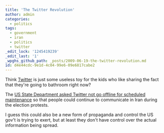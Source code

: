 ```yaml
---
title: 'The Twitter Revolution'
author: admin
categories:
  - politics
tags:
  - government
  - iran
  - politics
  - twitter
_edit_lock: '1245419239'
_edit_last: '1'
_wpghs_github_path: _posts/2009-06-19-the-twitter-revolution.md
id: d4e44cdc-9e1d-4c04-99e6-09e6817cabe2
---
```

<p>Think <a href="http://www.twitter.com">Twitter</a> is just some useless toy for the kids who like sharing the fact that they're going to bathroom right now?</p>
<p>The <a href="http://www.reuters.com/article/rbssTechMediaTelecomNews/idUSWBT01137420090616">US State Department asked Twitter not go offline for scheduled maintenance</a> so that people could continue to communicate in Iran during the election protests.</p>
<p>I guess this could also be a new form of propaganda and control the US gov't is trying to exert, but at least they don't have control over the actual information being spread.</p>
